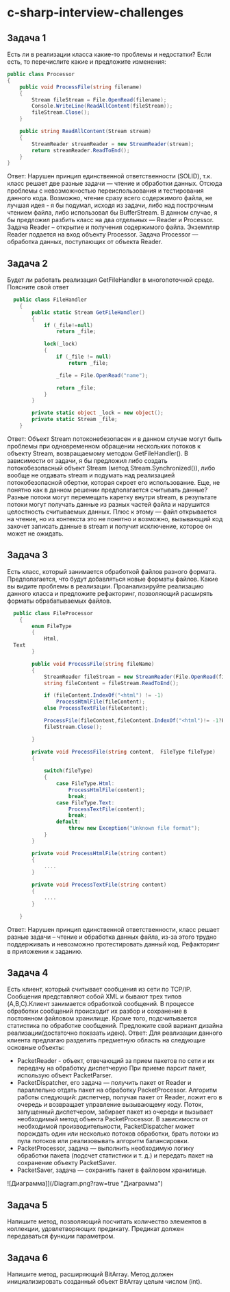# c-sharp-interview-challenges

## Задача 1
Есть ли в реализации класса какие-то проблемы и недостатки? Если есть,  то перечислите какие и предложите изменения:

```cs
public class Processor
{
    public void ProcessFile(string filename)
    {
        Stream fileStream = File.OpenRead(filename);
        Console.WriteLine(ReadAllContent(fileStream));
        fileStream.Close();
    }

    public string ReadAllContent(Stream stream)
    {
        StreamReader streamReader = new StreamReader(stream);
        return streamReader.ReadToEnd();
    }
}
```

Ответ:	Нарушен принцип единственной ответственности (SOLID), т.к. класс решает две разные задачи — чтение и обработки данных. Отсюда проблемы с невозможностью переиспользования и тестирования данного кода. Возможно, чтение сразу всего содержимого файла, не лучшая идея - я бы подумал, исходя из задачи, либо над построчным чтением файла, либо использовал бы BufferStream. 
	В данном случае, я бы предложил разбить класс на два отдельных — Reader и Processor. Задача Reader – открытие и получения содержимого файла. Экземпляр Reader подается на вход объекту Processor. Задача Processor — обработка данных, поступающих от объекта Reader. 

## Задача 2
Будет ли работать реализация GetFileHandler в многопоточной среде. Поясните свой ответ

```cs
  public class FileHandler
    {
        public static Stream GetFileHandler()
        {
            if (_file!=null)
            	return _file;

            lock(_lock)
            {
                if (_file != null)
                    return _file;

                _file = File.OpenRead("name");

                return _file;
            }
        }

        private static object _lock = new object();
        private static Stream _file;
    }
```

Ответ: Объект Stream потоконебезопасен и в данном случае могут быть проблемы при одновременном обращении нескольких потоков к объекту Stream, возвращаемому методом GetFileHandler(). В зависимости от задачи, я бы предложил либо создать потокобезопасный объект Stream (метод Stream.Synchronized()), либо вообще не отдавать stream и подумать над реализацией потокобезопасной обертки, которая скроет его использование. Еще, не понятно как в данном решении предполагается считывать данные? Разные потоки могут перемещать каретку внутри stream, в результате потоки могут получать данные из разных частей файла и нарушится целостность считываемых данных. Плюс к этому — файл открывается на чтение, но из контекста это не понятно и возможно, вызывающий код захочет записать данные в stream и получит исключение, которое он может не ожидать.

## Задача 3
Есть класс, который занимается обработкой файлов разного формата. Предполагается, что будут добавляться новые форматы файлов. Какие вы видите проблемы в реализации.
Проанализируйте реализацию данного класса и предложите рефакторинг, позволяющий расширять форматы обрабатываемых файлов. 

```cs
  public class FileProcessor
    {
        enum FileType
        {
            Html,
  Text
        }

        public void ProcessFile(string fileName)
        {
            StreamReader fileStream = new StreamReader(File.OpenRead(fileName));
            string fileContent = fileStream.ReadToEnd();

            if (fileContent.IndexOf("<html") != -1)
                ProcessHtmlFile(fileContent);
            else ProcessTextFile(fileContent);

            ProcessFile(fileContent,fileContent.IndexOf("<html")!= -1?FileType.Html:FileType.Text);
            fileStream.Close();

        }

        private void ProcessFile(string content,  FileType fileType)
        {
            
            switch(fileType)
            {
                case FileType.Html:
                    ProcessHtmlFile(content);
                    break;
                case FileType.Text:
                    ProcessTextFile(content);
                    break;
                default:
                    throw new Exception("Unknown file format");
            }
        }

        private void ProcessHtmlFile(string content)
        {
            ....            
        }

        private void ProcessTextFile(string content)
        {
            ....
        }

    }
```

Ответ: Нарушен принцип единственной ответственности, класс решает разные задачи – чтение и обработка данных файла, из-за этого трудно поддерживать и невозможно протестировать данный код. Рефакторинг в приложении к заданию.

## Задача 4
Есть  клиент, который считывает сообщения из сети по TCP/IP. Сообщения представляют собой XML и бывают трех типов (A,B,C).Клиент занимается обработкой сообщений. В процессе обработки сообщений происходит их разбор и сохранение в постоянном файловом хранилище. Кроме того, подсчитывается статистика  по обработке сообщений. Предложите свой вариант дизайна реализации(достаточно показать идею).
Ответ: Для реализации данного клиента предлагаю разделить предметную область на следующие основные объекты:
-	PacketReader - объект, отвечающий за прием пакетов по сети и их передачу на обработку диспетчерую При приеме парсит пакет, использую объект PacketParser.
-	PacketDispatcher, его задача — получить пакет от Reader и параллельно отдать пакет на обработку PacketProcessor. Алгоритм работы следующий: диспетчер, получая пакет от Reader, ложит его в очередь и возвращает управление вызывающему коду. Поток, запущенный диспетчером, забирает пакет из очереди и вызывает необходимый метод объекта PacketProcessor. В зависимости от необходимой производительности, PacketDispatcher может порождать один или несколько потоков обработки, брать потоки из пула потоков или реализовывать алгоритм балансировки.
-	PacketProcessor, задача — выполнить необходимую логику обработки пакета (подсчет статистики и т. д.) и передать пакет на сохранение объекту PacketSaver.
-	PacketSaver, задача — сохранить пакет в файловом хранилище.

![Диаграмма]](/Diagram.png?raw=true "Диаграмма")


## Задача 5
Напишите метод, позволяющий посчитать количество элементов в коллекции, удовлетворяющих предикату. Предикат должен передаваться функции параметром.

## Задача 6
Напишите метод, расширяющий BitArray. Метод должен инициализировать созданный объект BitArray целым числом (int).
